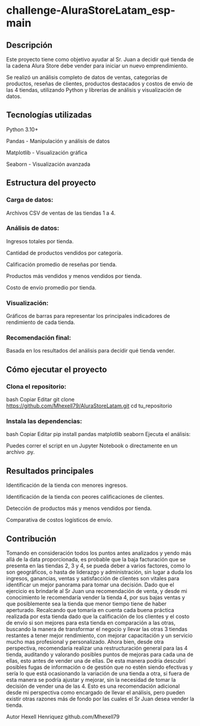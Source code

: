 # challenge-AluraStoreLatam_esp-main
## Descripción
Este proyecto tiene como objetivo ayudar al Sr. Juan a decidir qué tienda de la cadena Alura Store debe vender para iniciar un nuevo emprendimiento.

Se realizó un análisis completo de datos de ventas, categorías de productos, reseñas de clientes, productos destacados y costos de envío de las 4 tiendas, utilizando Python y librerías de análisis y visualización de datos.

## Tecnologías utilizadas
Python 3.10+

Pandas - Manipulación y análisis de datos

Matplotlib - Visualización gráfica

Seaborn - Visualización avanzada

## Estructura del proyecto
### Carga de datos:

Archivos CSV de ventas de las tiendas 1 a 4.

### Análisis de datos:

Ingresos totales por tienda.

Cantidad de productos vendidos por categoría.

Calificación promedio de reseñas por tienda.

Productos más vendidos y menos vendidos por tienda.

Costo de envío promedio por tienda.

### Visualización:

Gráficos de barras para representar los principales indicadores de rendimiento de cada tienda.

### Recomendación final:

Basada en los resultados del análisis para decidir qué tienda vender.

## Cómo ejecutar el proyecto
### Clona el repositorio:

bash
Copiar
Editar
git clone https://github.com/Mhexell79/AluraStoreLatam.git
cd tu_repositorio
### Instala las dependencias:

bash
Copiar
Editar
pip install pandas matplotlib seaborn
Ejecuta el análisis:

Puedes correr el script en un Jupyter Notebook o directamente en un archivo .py.

## Resultados principales
Identificación de la tienda con menores ingresos.

Identificación de la tienda con peores calificaciones de clientes.

Detección de productos más y menos vendidos por tienda.

Comparativa de costos logísticos de envío.

## Contribución
Tomando en consideración todos los puntos antes analizados y yendo más allá de la data proporcionada, es probable que la baja facturación que se presenta en las tiendas 2, 3 y 4, se pueda deber a varios factores, como lo son geográficos, o hasta de liderazgo y administración, sin lugar a duda los ingresos, ganancias, ventas y satisfacción de clientes son vitales para identificar un mejor panorama para tomar una decisión.
Dado que el ejercicio es brindarle al Sr Juan una recomendación de venta, y desde mi conocimiento le recomendaría vender la tienda 4, por sus bajas ventas y que posiblemente sea la tienda que menor tiempo tiene de haber aperturado. Recalcando que tomaría en cuenta cada buena práctica realizada por esta tienda dado que la calificación de los clientes y el costo de envío si son mejores para esta tienda en comparación a las otras, buscando la manera de transformar el negocio y llevar las otras 3 tiendas restantes a tener mejor rendimiento, con mejorar capacitación y un servicio mucho mas profesional y personalizado.
Ahora bien, desde otra perspectiva, recomendaría realizar una restructuración general para las 4 tienda, auditando y valorando posibles puntos de mejoras para cada una de ellas, esto antes de vender una de ellas. De esta manera podría descubrí posibles fugas de información o de gestión que no estén siendo efectivas y sería lo que está ocasionando la variación de una tienda a otra, si fuera de esta manera se podría ajustar y mejorar, sin la necesidad de tomar la decisión de vender una de las 4. Esto es una recomendación adicional desde mi perspectiva como encargado de llevar el análisis, pero pueden existir otras razones más de fondo por las cuales el Sr Juan desea vender la tienda.


Autor
Hexell Henriquez
github.com/Mhexell79


